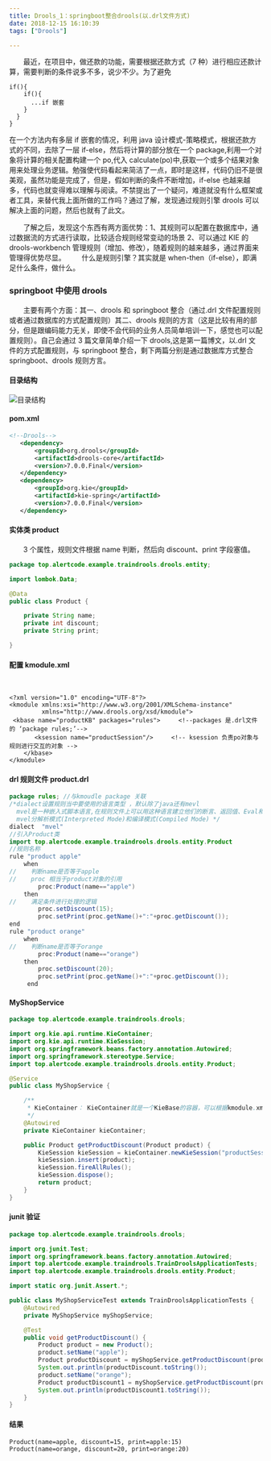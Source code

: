 ```yaml
---
title: Drools_1：springboot整合drools(以.drl文件方式)
date: 2018-12-15 16:10:39
tags: ["Drools"]

---
```


&emsp;&emsp;最近，在项目中，做还款的功能，需要根据还款方式（7 种）进行相应还款计算，需要判断的条件说多不多，说少不少。为了避免

```
if(){
    if(){
      ...if 嵌套
    }
  }
}
```

在一个方法内有多层 if 嵌套的情况，利用 java 设计模式-策略模式，根据还款方式的不同，去除了一层 if-else，然后将计算的部分放在一个 package,利用一个对象将计算的相关配置构建一个 po,代入 calculate(po)中,获取一个或多个结果对象用来处理业务逻辑。勉强使代码看起来简洁了一点，即时是这样，代码仍旧不是很美观，虽然功能是完成了，但是，假如判断的条件不断增加，if-else 也越来越多，代码也就变得难以理解与阅读。不禁提出了一个疑问，难道就没有什么框架或者工具，来替代我上面所做的工作吗？通过了解，发现通过规则引擎 drools 可以解决上面的问题，然后也就有了此文。

<!--more-->

&emsp;&emsp;了解之后，发现这个东西有两方面优势：1、其规则可以配置在数据库中，通过数据流的方式进行读取，比较适合规则经常变动的场景 2、可以通过 KIE 的 drools-workbench 管理规则（增加、修改），随着规则的越来越多，通过界面来管理得优势尽显。
&emsp;&emsp;什么是规则引擎？其实就是 when-then（if-else），即满足什么条件，做什么。

### springboot 中使用 drools

&emsp;&emsp;主要有两个方面：其一、drools 和 springboot 整合（通过.drl 文件配置规则或者通过数据库的方式配置规则）其二、drools 规则的方言（这是比较有用的部分，但是跟编码能力无关，即使不会代码的业务人员简单培训一下，感觉也可以配置规则）。自己会通过 3 篇文章简单介绍一下 drools,这是第一篇博文，以.drl 文件的方式配置规则，与 springboot 整合，剩下两篇分别是通过数据库方式整合 springboot、drools 规则方言。

#### 目录结构

![目录结构](<https://bj.bcebos.com/v1/alertcode-blog/Drools_1：springboot整合drools(以.drl文件方式)/springboot-drools-1.png>)

#### pom.xml

```xml
<!--Drools-->
   <dependency>
       <groupId>org.drools</groupId>
       <artifactId>drools-core</artifactId>
       <version>7.0.0.Final</version>
   </dependency>
   <dependency>
       <groupId>org.kie</groupId>
       <artifactId>kie-spring</artifactId>
       <version>7.0.0.Final</version>
   </dependency>
```

#### 实体类 product

&emsp;&emsp;3 个属性，规则文件根据 name 判断，然后向 discount、print 字段塞值。

```java
package top.alertcode.example.traindrools.drools.entity;

import lombok.Data;

@Data
public class Product {

    private String name;
    private int discount;
    private String print;

}
```

#### 配置 kmodule.xml

&emsp;&emsp;

```
<?xml version="1.0" encoding="UTF-8"?>
<kmodule xmlns:xsi="http://www.w3.org/2001/XMLSchema-instance"
         xmlns="http://www.drools.org/xsd/kmodule">
 <kbase name="productKB" packages="rules">     <!--packages 是.drl文件的 ‘package rules;’-->
       <ksession name="productSession"/>     <!-- ksession 负责po对象与规则进行交互的对象 -->
    </kbase>
</kmodule>
```

#### drl 规则文件 product.drl

```java
package rules; //与kmoudle package 关联
/*dialect设置规则当中要使用的语言类型 ，默认除了java还有mevl
  mvel是一种嵌入式脚本语言,在规则文件上可以用这种语言建立他们的断言、返回值、Eval和推论。
  mvel分解析模式(Interpreted Mode)和编译模式(Compiled Mode) */
dialect  "mvel"
//引入Product类
import top.alertcode.example.traindrools.drools.entity.Product
//规则名称
rule "product apple"
    when
//    判断name是否等于apple
//    proc 相当于product对象的引用
        proc:Product(name=="apple")
    then
//    满足条件进行处理的逻辑
        proc.setDiscount(15);
        proc.setPrint(proc.getName()+":"+proc.getDiscount());
end
rule "product orange"
    when
//    判断name是否等于orange
        proc:Product(name=="orange")
    then
        proc.setDiscount(20);
        proc.setPrint(proc.getName()+":"+proc.getDiscount());
     end

```

#### MyShopService

```java
package top.alertcode.example.traindrools.drools;

import org.kie.api.runtime.KieContainer;
import org.kie.api.runtime.KieSession;
import org.springframework.beans.factory.annotation.Autowired;
import org.springframework.stereotype.Service;
import top.alertcode.example.traindrools.drools.entity.Product;

@Service
public class MyShopService {

    /**
     * KieContainer： KieContainer就是一个KieBase的容器，可以根据kmodule.xml 里描述的KieBase信息来获取具体的KieSession
     */
    @Autowired
    private KieContainer kieContainer;

    public Product getProductDiscount(Product product) {
        KieSession kieSession = kieContainer.newKieSession("productSession");
        kieSession.insert(product);
        kieSession.fireAllRules();
        kieSession.dispose();
        return product;
    }
}
```

#### junit 验证

```java
package top.alertcode.example.traindrools.drools;

import org.junit.Test;
import org.springframework.beans.factory.annotation.Autowired;
import top.alertcode.example.traindrools.TrainDroolsApplicationTests;
import top.alertcode.example.traindrools.drools.entity.Product;

import static org.junit.Assert.*;

public class MyShopServiceTest extends TrainDroolsApplicationTests {
    @Autowired
    private MyShopService myShopService;

    @Test
    public void getProductDiscount() {
        Product product = new Product();
        product.setName("apple");
        Product productDiscount = myShopService.getProductDiscount(product);
        System.out.println(productDiscount.toString());
        product.setName("orange");
        Product productDiscount1 = myShopService.getProductDiscount(product);
        System.out.println(productDiscount1.toString());
    }
}
```

#### 结果

```
Product(name=apple, discount=15, print=apple:15)
Product(name=orange, discount=20, print=orange:20)
```
